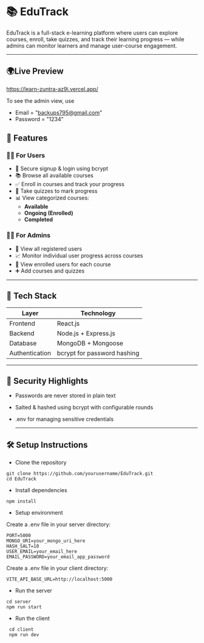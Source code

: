 # 📚 EduTrack

EduTrack is a full-stack e-learning platform where users can explore courses, enroll, take quizzes, and track their learning progress — while admins can monitor learners and manage user-course engagement.

---

## 🌍Live Preview
https://learn-zuntra-az9i.vercel.app/

To see the admin view, use 
- Email = "backups795@gmail.com"
- Password = "1234"


## 🚀 Features

### 👨‍🎓 For Users
- 🔐 Secure signup & login using bcrypt
- 📚 Browse all available courses
- ✅ Enroll in courses and track your progress
- 🧠 Take quizzes to mark progress
- 📊 View categorized courses:
  - **Available**
  - **Ongoing (Enrolled)**
  - **Completed**

### 👩‍💼 For Admins
- 👀 View all registered users
- 📈 Monitor individual user progress across courses
- 🧾 View enrolled users for each course
- ➕ Add courses and quizzes

---

## 🧱 Tech Stack

| Layer        | Technology             |
|--------------|------------------------|
| Frontend     | React.js               |
| Backend      | Node.js + Express.js   |
| Database     | MongoDB + Mongoose     |
| Authentication | bcrypt for password hashing |


---

## 🔐 Security Highlights

- Passwords are never stored in plain text
- Salted & hashed using bcrypt with configurable rounds
- .env for managing sensitive credentials

  ---

## 🛠️ Setup Instructions

- Clone the repository
```
git clone https://github.com/yourusername/EduTrack.git
cd EduTrack
```

- Install dependencies
```
npm install
```
- Setup environment

Create a .env file in your server directory:
```
PORT=5000
MONGO_URI=your_mongo_uri_here
HASH_SALT=10
USER_EMAIL=your_email_here
EMAIL_PASSWORD=your_email_app_password
```
Create a .env file in your client directory:

```
VITE_API_BASE_URL=http://localhost:5000
```

- Run the server
```
cd server
npm run start
```

- Run the client
  
```
 cd client
 npm run dev
 ```
